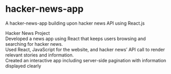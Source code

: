 # hacker-news-app
A hacker-news-app building upon hacker news API using React.js

Hacker News Project    
Developed a news app using React that keeps users browsing and searching for hacker news.  
Used React, JavaScript for the website, and hacker news’ API call to render relevant stories and information.   
Created an interactive app including server-side pagination with information displayed clearly

